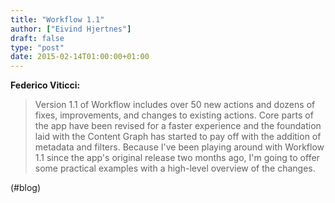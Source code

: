 ```yaml
---
title: "Workflow 1.1"
author: ["Eivind Hjertnes"]
draft: false
type: "post"
date: 2015-02-14T01:00:00+01:00
---
```


**Federico Viticci:**

> Version 1.1 of Workflow includes over 50 new actions and dozens of
> fixes, improvements, and changes to existing actions. Core parts of
> the app have been revised for a faster experience and the foundation
> laid with the Content Graph has started to pay off with the addition
> of metadata and filters. Because I've been playing around with
> Workflow 1.1 since the app's original release two months ago, I'm
> going to offer some practical examples with a high-level overview of
> the changes.

(#blog)
